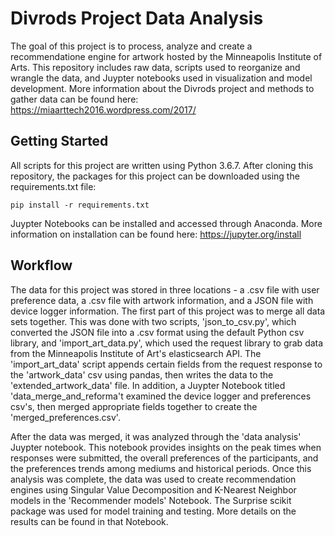 # Divrods Project Data Analysis

The goal of this project is to process, analyze and create a recommendatione engine for artwork hosted by the Minneapolis Institute of Arts. This repository includes raw data, scripts used to reorganize and wrangle the data, and Juypter notebooks used in visualization and model development. More information about the Divrods project and methods to gather data can be found here: https://miaarttech2016.wordpress.com/2017/

## Getting Started

All scripts for this project are written using Python 3.6.7. After cloning this repository, the packages for this project can be downloaded using the requirements.txt file:
```
pip install -r requirements.txt
```
Juypter Notebooks can be installed and accessed through Anaconda. More information on installation can be found here: https://jupyter.org/install

## Workflow

The data for this project was stored in three locations - a .csv file with user preference data, a .csv file with artwork information, and a JSON file with device logger information. The first part of this project was to merge all data sets together. This was done with two scripts, 'json_to_csv.py', which converted the JSON file into a .csv format using the default Python csv library, and 'import_art_data.py', which used the request library to grab data from the Minneapolis Institute of Art's elasticsearch API. The 'import_art_data' script appends certain fields from the request response to the 'artwork_data' csv using pandas, then writes the data to the 'extended_artwork_data' file. In addition, a Juypter Notebook titled 'data_merge_and_reforma't examined the device logger and preferences csv's, then merged appropriate fields together to create the 'merged_preferences.csv'.

After the data was merged, it was analyzed through the 'data analysis' Juypter notebook. This notebook provides insights on the peak times when responses were submitted, the overall preferences of the participants, and the preferences trends among mediums and historical periods. Once this analysis was complete, the data was used to create recommendation engines using Singular Value Decomposition and K-Nearest Neighbor models in the 'Recommender models' Notebook. The Surprise scikit package was used for model training and testing. More details on the results can be found in that Notebook.
